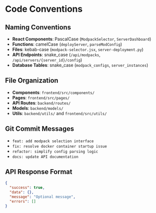 # Code Conventions

## Naming Conventions
- **React Components**: PascalCase (`ModpackSelector`, `ServerDashboard`)
- **Functions**: camelCase (`deployServer`, `parseModConfig`)
- **Files**: kebab-case (`modpack-selector.jsx`, `server-deployment.py`)
- **API Endpoints**: snake_case (`/api/modpacks`, `/api/servers/{server_id}/config`)
- **Database Tables**: snake_case (`modpack_configs`, `server_instances`)

## File Organization
- **Components**: `frontend/src/components/`
- **Pages**: `frontend/src/pages/`
- **API Routes**: `backend/routes/`
- **Models**: `backend/models/`
- **Utils**: `backend/utils/` and `frontend/src/utils/`

## Git Commit Messages
- `feat: add modpack selection interface`
- `fix: resolve docker container startup issue`
- `refactor: simplify config parsing logic`
- `docs: update API documentation`

## API Response Format
```json
{
  "success": true,
  "data": {},
  "message": "Optional message",
  "errors": []
}
```
